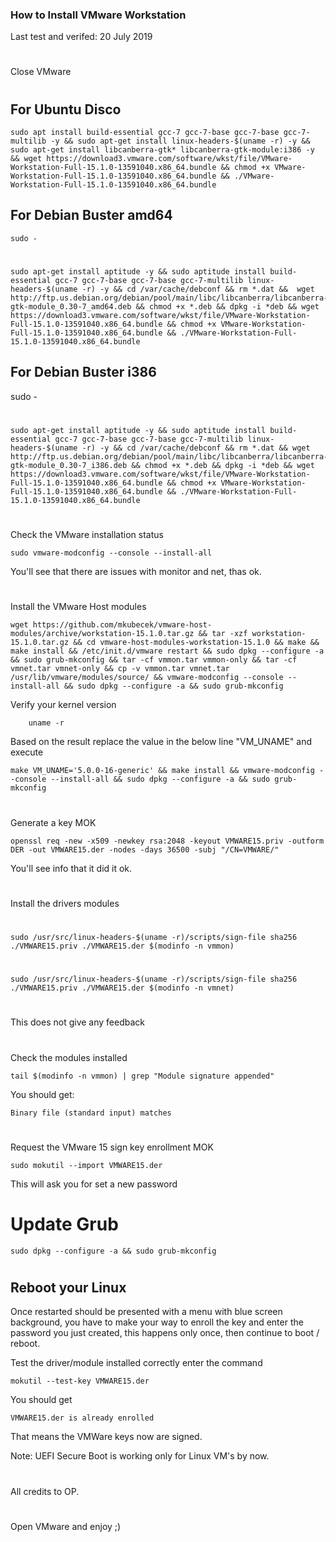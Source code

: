 ### How to Install VMware Workstation

Last test and verifed: 20 July 2019
#

Close VMware
#
## For Ubuntu Disco

    sudo apt install build-essential gcc-7 gcc-7-base gcc-7-base gcc-7-multilib -y && sudo apt-get install linux-headers-$(uname -r) -y && sudo apt-get install libcanberra-gtk* libcanberra-gtk-module:i386 -y && wget https://download3.vmware.com/software/wkst/file/VMware-Workstation-Full-15.1.0-13591040.x86_64.bundle && chmod +x VMware-Workstation-Full-15.1.0-13591040.x86_64.bundle && ./VMware-Workstation-Full-15.1.0-13591040.x86_64.bundle
    
## For Debian Buster amd64
    
    sudo -
#    
    sudo apt-get install aptitude -y && sudo aptitude install build-essential gcc-7 gcc-7-base gcc-7-base gcc-7-multilib linux-headers-$(uname -r) -y && cd /var/cache/debconf && rm *.dat &&  wget http://ftp.us.debian.org/debian/pool/main/libc/libcanberra/libcanberra-gtk-module_0.30-7_amd64.deb && chmod +x *.deb && dpkg -i *deb && wget https://download3.vmware.com/software/wkst/file/VMware-Workstation-Full-15.1.0-13591040.x86_64.bundle && chmod +x VMware-Workstation-Full-15.1.0-13591040.x86_64.bundle && ./VMware-Workstation-Full-15.1.0-13591040.x86_64.bundle
    
    
## For Debian Buster i386
sudo -
#    
    sudo apt-get install aptitude -y && sudo aptitude install build-essential gcc-7 gcc-7-base gcc-7-base gcc-7-multilib linux-headers-$(uname -r) -y && cd /var/cache/debconf && rm *.dat && wget http://ftp.us.debian.org/debian/pool/main/libc/libcanberra/libcanberra-gtk-module_0.30-7_i386.deb && chmod +x *.deb && dpkg -i *deb && wget https://download3.vmware.com/software/wkst/file/VMware-Workstation-Full-15.1.0-13591040.x86_64.bundle && chmod +x VMware-Workstation-Full-15.1.0-13591040.x86_64.bundle && ./VMware-Workstation-Full-15.1.0-13591040.x86_64.bundle
    
#
#   
Check the VMware installation status

    sudo vmware-modconfig --console --install-all

You'll see that there are issues with monitor and net, thas ok.
#
#
#
Install the VMware Host modules

    wget https://github.com/mkubecek/vmware-host-modules/archive/workstation-15.1.0.tar.gz && tar -xzf workstation-15.1.0.tar.gz && cd vmware-host-modules-workstation-15.1.0 && make && make install && /etc/init.d/vmware restart && sudo dpkg --configure -a && sudo grub-mkconfig && tar -cf vmmon.tar vmmon-only && tar -cf vmnet.tar vmnet-only && cp -v vmmon.tar vmnet.tar /usr/lib/vmware/modules/source/ && vmware-modconfig --console --install-all && sudo dpkg --configure -a && sudo grub-mkconfig 
    
Verify your kernel version

        uname -r

Based on the result replace the value in the below line "VM_UNAME" and execute

    make VM_UNAME='5.0.0-16-generic' && make install && vmware-modconfig --console --install-all && sudo dpkg --configure -a && sudo grub-mkconfig
#
    

Generate a key MOK

    openssl req -new -x509 -newkey rsa:2048 -keyout VMWARE15.priv -outform DER -out VMWARE15.der -nodes -days 36500 -subj "/CN=VMWARE/"

You'll see info that it did it ok.
#
#

Install the drivers modules
#
    sudo /usr/src/linux-headers-$(uname -r)/scripts/sign-file sha256 ./VMWARE15.priv ./VMWARE15.der $(modinfo -n vmmon)
#
    sudo /usr/src/linux-headers-$(uname -r)/scripts/sign-file sha256 ./VMWARE15.priv ./VMWARE15.der $(modinfo -n vmnet)
#
#
This does not give any feedback
#
#
#
#
Check the modules installed

    tail $(modinfo -n vmmon) | grep "Module signature appended"

You should get:

    Binary file (standard input) matches
#
Request the VMware 15 sign key enrollment MOK

    sudo mokutil --import VMWARE15.der

This will ask you for set a new password
#
# Update Grub

    sudo dpkg --configure -a && sudo grub-mkconfig
#
#
#
## Reboot your Linux

Once restarted should be presented with a menu with blue screen background, you have to make your way to enroll the key and enter the password you just created, this happens only once, then continue to boot / reboot.

Test the driver/module installed correctly enter the command

    mokutil --test-key VMWARE15.der

You should get 
    
    VMWARE15.der is already enrolled

That means the VMWare keys now are signed.

Note: UEFI Secure Boot is working only for Linux VM's by now.

#


All credits to OP.
    
#
Open VMware and enjoy ;)



